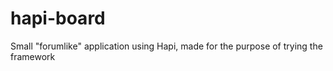 # hapi-board
Small "forumlike" application using Hapi, made for the purpose of trying the framework
